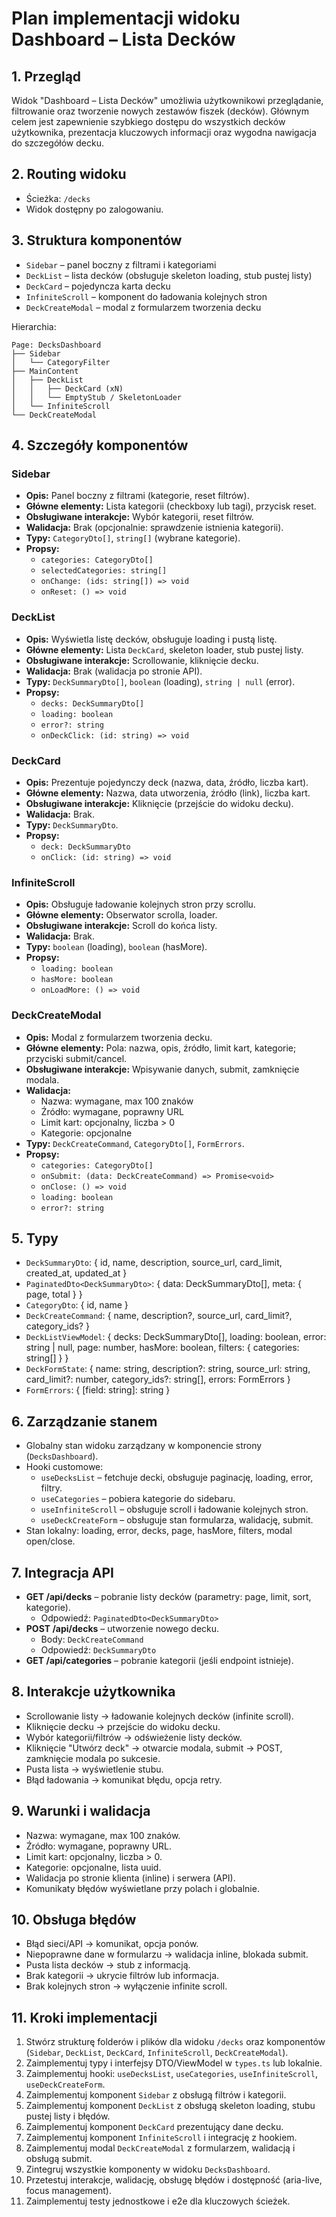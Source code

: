 # Plan implementacji widoku Dashboard – Lista Decków

## 1. Przegląd
Widok "Dashboard – Lista Decków" umożliwia użytkownikowi przeglądanie, filtrowanie oraz tworzenie nowych zestawów fiszek (decków). Głównym celem jest zapewnienie szybkiego dostępu do wszystkich decków użytkownika, prezentacja kluczowych informacji oraz wygodna nawigacja do szczegółów decku.

## 2. Routing widoku
- Ścieżka: `/decks`
- Widok dostępny po zalogowaniu.

## 3. Struktura komponentów
- `Sidebar` – panel boczny z filtrami i kategoriami
- `DeckList` – lista decków (obsługuje skeleton loading, stub pustej listy)
- `DeckCard` – pojedyncza karta decku
- `InfiniteScroll` – komponent do ładowania kolejnych stron
- `DeckCreateModal` – modal z formularzem tworzenia decku

Hierarchia:
```
Page: DecksDashboard
├── Sidebar
│   └── CategoryFilter
├── MainContent
│   ├── DeckList
│   │   ├── DeckCard (xN)
│   │   └── EmptyStub / SkeletonLoader
│   └── InfiniteScroll
└── DeckCreateModal
```

## 4. Szczegóły komponentów
### Sidebar
- **Opis:** Panel boczny z filtrami (kategorie, reset filtrów).
- **Główne elementy:** Lista kategorii (checkboxy lub tagi), przycisk reset.
- **Obsługiwane interakcje:** Wybór kategorii, reset filtrów.
- **Walidacja:** Brak (opcjonalnie: sprawdzenie istnienia kategorii).
- **Typy:** `CategoryDto[]`, `string[]` (wybrane kategorie).
- **Propsy:**
  - `categories: CategoryDto[]`
  - `selectedCategories: string[]`
  - `onChange: (ids: string[]) => void`
  - `onReset: () => void`

### DeckList
- **Opis:** Wyświetla listę decków, obsługuje loading i pustą listę.
- **Główne elementy:** Lista `DeckCard`, skeleton loader, stub pustej listy.
- **Obsługiwane interakcje:** Scrollowanie, kliknięcie decku.
- **Walidacja:** Brak (walidacja po stronie API).
- **Typy:** `DeckSummaryDto[]`, `boolean` (loading), `string | null` (error).
- **Propsy:**
  - `decks: DeckSummaryDto[]`
  - `loading: boolean`
  - `error?: string`
  - `onDeckClick: (id: string) => void`

### DeckCard
- **Opis:** Prezentuje pojedynczy deck (nazwa, data, źródło, liczba kart).
- **Główne elementy:** Nazwa, data utworzenia, źródło (link), liczba kart.
- **Obsługiwane interakcje:** Kliknięcie (przejście do widoku decku).
- **Walidacja:** Brak.
- **Typy:** `DeckSummaryDto`.
- **Propsy:**
  - `deck: DeckSummaryDto`
  - `onClick: (id: string) => void`

### InfiniteScroll
- **Opis:** Obsługuje ładowanie kolejnych stron przy scrollu.
- **Główne elementy:** Obserwator scrolla, loader.
- **Obsługiwane interakcje:** Scroll do końca listy.
- **Walidacja:** Brak.
- **Typy:** `boolean` (loading), `boolean` (hasMore).
- **Propsy:**
  - `loading: boolean`
  - `hasMore: boolean`
  - `onLoadMore: () => void`

### DeckCreateModal
- **Opis:** Modal z formularzem tworzenia decku.
- **Główne elementy:** Pola: nazwa, opis, źródło, limit kart, kategorie; przyciski submit/cancel.
- **Obsługiwane interakcje:** Wpisywanie danych, submit, zamknięcie modala.
- **Walidacja:**
  - Nazwa: wymagane, max 100 znaków
  - Źródło: wymagane, poprawny URL
  - Limit kart: opcjonalny, liczba > 0
  - Kategorie: opcjonalne
- **Typy:** `DeckCreateCommand`, `CategoryDto[]`, `FormErrors`.
- **Propsy:**
  - `categories: CategoryDto[]`
  - `onSubmit: (data: DeckCreateCommand) => Promise<void>`
  - `onClose: () => void`
  - `loading: boolean`
  - `error?: string`

## 5. Typy
- `DeckSummaryDto`: { id, name, description, source_url, card_limit, created_at, updated_at }
- `PaginatedDto<DeckSummaryDto>`: { data: DeckSummaryDto[], meta: { page, total } }
- `CategoryDto`: { id, name }
- `DeckCreateCommand`: { name, description?, source_url, card_limit?, category_ids? }
- `DeckListViewModel`: { decks: DeckSummaryDto[], loading: boolean, error: string | null, page: number, hasMore: boolean, filters: { categories: string[] } }
- `DeckFormState`: { name: string, description?: string, source_url: string, card_limit?: number, category_ids?: string[], errors: FormErrors }
- `FormErrors`: { [field: string]: string }

## 6. Zarządzanie stanem
- Globalny stan widoku zarządzany w komponencie strony (`DecksDashboard`).
- Hooki customowe:
  - `useDecksList` – fetchuje decki, obsługuje paginację, loading, error, filtry.
  - `useCategories` – pobiera kategorie do sidebaru.
  - `useInfiniteScroll` – obsługuje scroll i ładowanie kolejnych stron.
  - `useDeckCreateForm` – obsługuje stan formularza, walidację, submit.
- Stan lokalny: loading, error, decks, page, hasMore, filters, modal open/close.

## 7. Integracja API
- **GET /api/decks** – pobranie listy decków (parametry: page, limit, sort, kategorie).
  - Odpowiedź: `PaginatedDto<DeckSummaryDto>`
- **POST /api/decks** – utworzenie nowego decku.
  - Body: `DeckCreateCommand`
  - Odpowiedź: `DeckSummaryDto`
- **GET /api/categories** – pobranie kategorii (jeśli endpoint istnieje).

## 8. Interakcje użytkownika
- Scrollowanie listy → ładowanie kolejnych decków (infinite scroll).
- Kliknięcie decku → przejście do widoku decku.
- Wybór kategorii/filtrów → odświeżenie listy decków.
- Kliknięcie "Utwórz deck" → otwarcie modala, submit → POST, zamknięcie modala po sukcesie.
- Pusta lista → wyświetlenie stubu.
- Błąd ładowania → komunikat błędu, opcja retry.

## 9. Warunki i walidacja
- Nazwa: wymagane, max 100 znaków.
- Źródło: wymagane, poprawny URL.
- Limit kart: opcjonalny, liczba > 0.
- Kategorie: opcjonalne, lista uuid.
- Walidacja po stronie klienta (inline) i serwera (API).
- Komunikaty błędów wyświetlane przy polach i globalnie.

## 10. Obsługa błędów
- Błąd sieci/API → komunikat, opcja ponów.
- Niepoprawne dane w formularzu → walidacja inline, blokada submit.
- Pusta lista decków → stub z informacją.
- Brak kategorii → ukrycie filtrów lub informacja.
- Brak kolejnych stron → wyłączenie infinite scroll.

## 11. Kroki implementacji
1. Stwórz strukturę folderów i plików dla widoku `/decks` oraz komponentów (`Sidebar`, `DeckList`, `DeckCard`, `InfiniteScroll`, `DeckCreateModal`).
2. Zaimplementuj typy i interfejsy DTO/ViewModel w `types.ts` lub lokalnie.
3. Zaimplementuj hooki: `useDecksList`, `useCategories`, `useInfiniteScroll`, `useDeckCreateForm`.
4. Zaimplementuj komponent `Sidebar` z obsługą filtrów i kategorii.
5. Zaimplementuj komponent `DeckList` z obsługą skeleton loading, stubu pustej listy i błędów.
6. Zaimplementuj komponent `DeckCard` prezentujący dane decku.
7. Zaimplementuj komponent `InfiniteScroll` i integrację z hookiem.
8. Zaimplementuj modal `DeckCreateModal` z formularzem, walidacją i obsługą submit.
9. Zintegruj wszystkie komponenty w widoku `DecksDashboard`.
10. Przetestuj interakcje, walidację, obsługę błędów i dostępność (aria-live, focus management).
11. Zaimplementuj testy jednostkowe i e2e dla kluczowych ścieżek. 